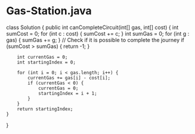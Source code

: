 # Gas-Station.java

class Solution {
    public int canCompleteCircuit(int[] gas, int[] cost) {
        int sumCost = 0;
        for (int c : cost) {
            sumCost += c;
        }
        int sumGas = 0;
        for (int g : gas) {
            sumGas += g;
        }
        // Check if it is possible to complete the journey
        if (sumCost > sumGas) {
            return -1;
        }

        int currentGas = 0;
        int startingIndex = 0;

        for (int i = 0; i < gas.length; i++) {
            currentGas += gas[i] - cost[i];
            if (currentGas < 0) {
                currentGas = 0;
                startingIndex = i + 1;
            }
        }
        return startingIndex;
    }
}
